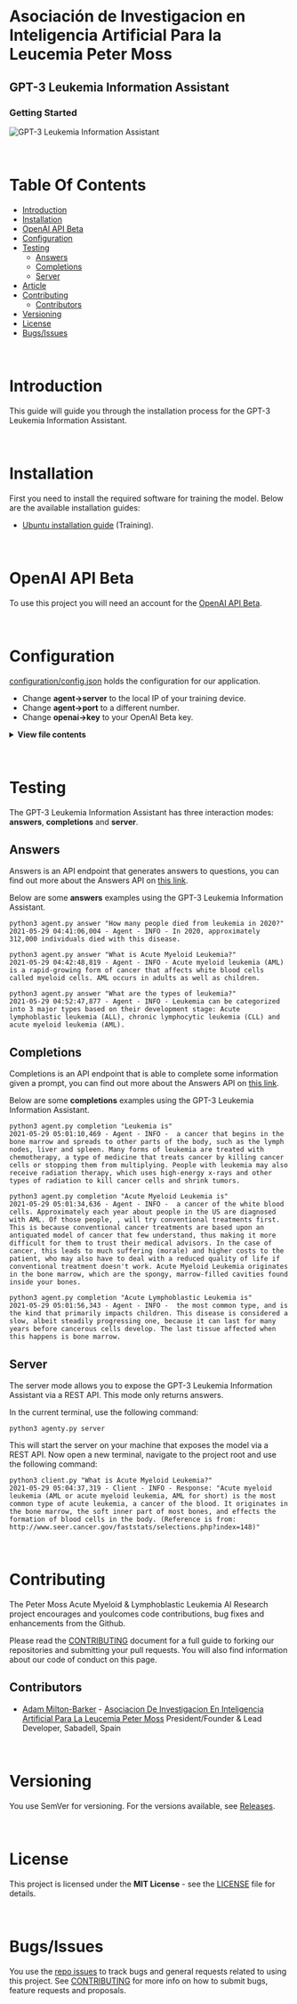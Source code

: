 # Asociación de Investigacion en Inteligencia Artificial Para la Leucemia Peter Moss
## GPT-3 Leukemia Information Assistant
### Getting Started

![GPT-3 Leukemia Information Assistant](../assets/images/gpt-3-leukemia-assistant.jpg)

&nbsp;

# Table Of Contents

- [Introduction](#introduction)
- [Installation](#installation)
- [OpenAI API Beta](#openai-api-beta)
- [Configuration](#configuration)
- [Testing](#testing)
  - [Answers](#answers)
  - [Completions](#completions)
  - [Server](#server)
- [Article](#article)
- [Contributing](#contributing)
  - [Contributors](#contributors)
- [Versioning](#versioning)
- [License](#license)
- [Bugs/Issues](#bugs-issues)

&nbsp;

# Introduction
This guide will guide you through the installation process for the GPT-3 Leukemia Information Assistant.

&nbsp;

# Installation
First you need to install the required software for training the model. Below are the available installation guides:

- [Ubuntu installation guide](installation/ubuntu.md) (Training).

&nbsp;

# OpenAI API Beta
To use this project you will need an account for the [OpenAI API Beta](https://beta.openai.com/).

&nbsp;

# Configuration
[configuration/config.json](../configuration/config.json "configuration/config.json")  holds the configuration for our application.

- Change **agent->server** to the local IP of your training device.
- Change **agent->port** to a different number.
- Change **openai->key** to your OpenAI Beta key.

<details><summary><b>View file contents</b></summary>
<p>

```
{
    "agent": {
        "cores": 8,
        "params": [
            "answer",
            "completion",
            "server"
        ]
    },
    "openai": {
        "engine": "davinci",
        "temperature": 0.9,
        "max_tokens": 150,
        "top_p": 1,
        "frequency_penalty": 0.0,
        "presence_penalty": 0.6,
        "key": "",
        "url": "https://api.openai.com/v1"
    }
}
```

</p>
</details>

&nbsp;

# Testing

The GPT-3 Leukemia Information Assistant has three interaction modes: **answers**, **completions** and **server**.

## Answers

Answers is an API endpoint that generates answers to questions, you can find out more about the Answers API on [this link](https://beta.openai.com/docs/api-reference/answers).

Below are some **answers** examples using the GPT-3 Leukemia Information Assistant.

```
python3 agent.py answer "How many people died from leukemia in 2020?"
2021-05-29 04:41:06,004 - Agent - INFO - In 2020, approximately 312,000 individuals died with this disease.
```

```
python3 agent.py answer "What is Acute Myeloid Leukemia?"
2021-05-29 04:42:48,819 - Agent - INFO - Acute myeloid leukemia (AML) is a rapid-growing form of cancer that affects white blood cells called myeloid cells. AML occurs in adults as well as children.
```

```
python3 agent.py answer "What are the types of leukemia?"
2021-05-29 04:52:47,877 - Agent - INFO - Leukemia can be categorized into 3 major types based on their development stage: Acute lymphoblastic leukemia (ALL), chronic lymphocytic leukemia (CLL) and acute myeloid leukemia (AML).
```

## Completions

Completions is an API endpoint that is able to complete some information given a prompt, you can find out more about the Answers API on [this link](https://beta.openai.com/docs/api-reference/completions).

Below are some **completions** examples using the GPT-3 Leukemia Information Assistant.

```
python3 agent.py completion "Leukemia is"
2021-05-29 05:01:10,469 - Agent - INFO -  a cancer that begins in the bone marrow and spreads to other parts of the body, such as the lymph nodes, liver and spleen. Many forms of leukemia are treated with chemotherapy, a type of medicine that treats cancer by killing cancer cells or stopping them from multiplying. People with leukemia may also receive radiation therapy, which uses high-energy x-rays and other types of radiation to kill cancer cells and shrink tumors.
```

```
python3 agent.py completion "Acute Myeloid Leukemia is"
2021-05-29 05:01:34,636 - Agent - INFO -  a cancer of the white blood cells. Approximately each year about people in the US are diagnosed with AML. Of those people, , will try conventional treatments first. This is because conventional cancer treatments are based upon an antiquated model of cancer that few understand, thus making it more difficult for them to trust their medical advisors. In the case of cancer, this leads to much suffering (morale) and higher costs to the patient, who may also have to deal with a reduced quality of life if conventional treatment doesn't work. Acute Myeloid Leukemia originates in the bone marrow, which are the spongy, marrow-filled cavities found inside your bones.
```

```
python3 agent.py completion "Acute Lymphoblastic Leukemia is"
2021-05-29 05:01:56,343 - Agent - INFO -  the most common type, and is the kind that primarily impacts children. This disease is considered a slow, albeit steadily progressing one, because it can last for many years before cancerous cells develop. The last tissue affected when this happens is bone marrow.
```

## Server

The server mode allows you to expose the GPT-3 Leukemia Information Assistant via a REST API. This mode only returns answers.

In the current terminal, use the following command:

```
python3 agenty.py server
```

This will start the server on your machine that exposes the model via a REST API. Now open a new terminal, navigate to the project root and use the following command:

```
python3 client.py "What is Acute Myeloid Leukemia?"
2021-05-29 05:04:37,319 - Client - INFO - Response: "Acute myeloid leukemia (AML or acute myeloid leukemia, AML for short) is the most common type of acute leukemia, a cancer of the blood. It originates in the bone marrow, the soft inner part of most bones, and effects the formation of blood cells in the body. (Reference is from: http://www.seer.cancer.gov/faststats/selections.php?index=148)"
```

&nbsp;

# Contributing

The Peter Moss Acute Myeloid & Lymphoblastic Leukemia AI Research project encourages and youlcomes code contributions, bug fixes and enhancements from the Github.

Please read the [CONTRIBUTING](../CONTRIBUTING.md "CONTRIBUTING") document for a full guide to forking our repositories and submitting your pull requests. You will also find information about our code of conduct on this page.

## Contributors

- [Adam Milton-Barker](https://www.leukemiaresearchassociation.ai/team/adam-milton-barker "Adam Milton-Barker") - [Asociacion De Investigacion En Inteligencia Artificial Para La Leucemia Peter Moss](https://www.leukemiaresearchassociation.ai "Asociacion De Investigacion En Inteligencia Artificial Para La Leucemia Peter Moss") President/Founder & Lead Developer, Sabadell, Spain

&nbsp;

# Versioning

You use SemVer for versioning. For the versions available, see [Releases](../releases "Releases").

&nbsp;

# License

This project is licensed under the **MIT License** - see the [LICENSE](../LICENSE "LICENSE") file for details.

&nbsp;

# Bugs/Issues

You use the [repo issues](../issues "repo issues") to track bugs and general requests related to using this project. See [CONTRIBUTING](../CONTRIBUTING.md "CONTRIBUTING") for more info on how to submit bugs, feature requests and proposals.